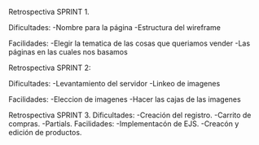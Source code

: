 Retrospectiva SPRINT 1.

Dificultades:
-Nombre para la página
-Estructura del wireframe

Facilidades:
-Elegir la tematica de las cosas que queriamos vender
-Las páginas en las cuales nos basamos

Retrospectiva SPRINT 2:

Dificultades:
-Levantamiento del servidor
-Linkeo de imagenes

Facilidades:
-Eleccion de imagenes
-Hacer las cajas de las imagenes

Retrospectiva SPRINT 3.
Dificultades:
-Creación del registro.
-Carrito de compras.
-Partials.
Facilidades:
-Implementacón de EJS.
-Creacón y edición de productos.
